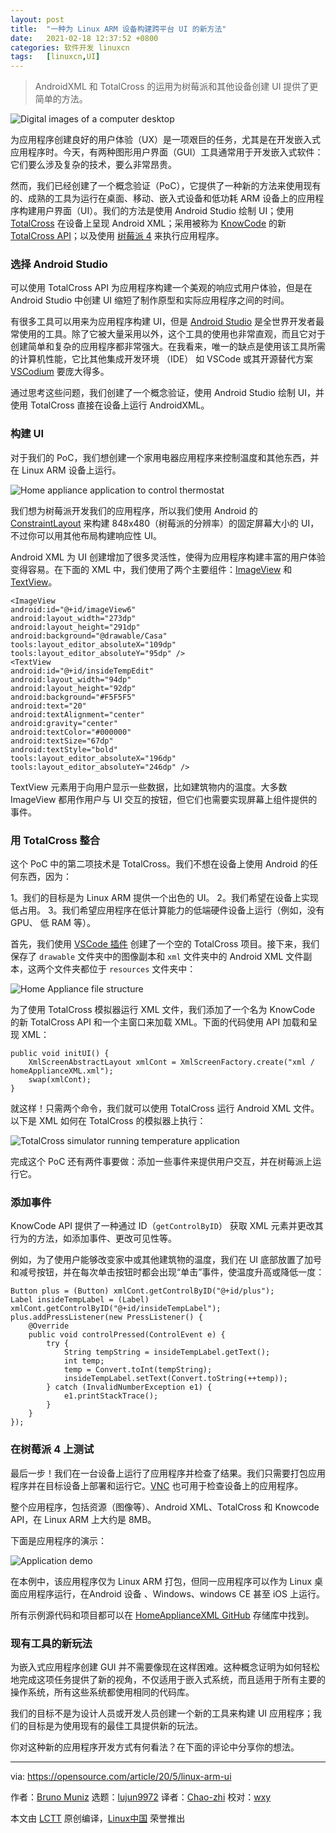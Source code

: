 ```yaml
---
layout: post
title:	"一种为 Linux ARM 设备构建跨平台 UI 的新方法"
date:	2021-02-18 12:37:52 +0800 
categories:	软件开发 linuxcn 
tags:	[linuxcn,UI]
---
```




> 
> AndroidXML 和 TotalCross 的运用为树莓派和其他设备创建 UI 提供了更简单的方法。
> 
> 
> 


![](/Asserts/Images//attachment/album/202102/18/123715oomfuuz94ioi41ii.jpg "Digital images of a computer desktop")


为应用程序创建良好的用户体验（UX）是一项艰巨的任务，尤其是在开发嵌入式应用程序时。今天，有两种图形用户界面（GUI）工具通常用于开发嵌入式软件：它们要么涉及复杂的技术，要么非常昂贵。


然而，我们已经创建了一个概念验证（PoC），它提供了一种新的方法来使用现有的、成熟的工具为运行在桌面、移动、嵌入式设备和低功耗 ARM 设备上的应用程序构建用户界面（UI）。我们的方法是使用 Android Studio 绘制 UI；使用 [TotalCross](https://totalcross.com/) 在设备上呈现 Android XML；采用被称为 [KnowCode](https://github.com/TotalCross/KnowCodeXML) 的新 [TotalCross API](https://yourapp.totalcross.com/knowcode-app)；以及使用 [树莓派 4](https://www.raspberrypi.org/) 来执行应用程序。


### 选择 Android Studio


可以使用 TotalCross API 为应用程序构建一个美观的响应式用户体验，但是在 Android Studio 中创建 UI 缩短了制作原型和实际应用程序之间的时间。


有很多工具可以用来为应用程序构建 UI，但是 [Android Studio](https://developer.android.com/studio) 是全世界开发者最常使用的工具。除了它被大量采用以外，这个工具的使用也非常直观，而且它对于创建简单和复杂的应用程序都非常强大。在我看来，唯一的缺点是使用该工具所需的计算机性能，它比其他集成开发环境 （IDE） 如 VSCode 或其开源替代方案 [VSCodium](https://vscodium.com/) 要庞大得多。


通过思考这些问题，我们创建了一个概念验证，使用 Android Studio 绘制 UI，并使用 TotalCross 直接在设备上运行 AndroidXML。


### 构建 UI


对于我们的 PoC，我们想创建一个家用电器应用程序来控制温度和其他东西，并在 Linux ARM 设备上运行。


![Home appliance application to control thermostat](/Asserts/Images//attachment/album/202102/18/123754nxtt51tgtg21jht5.png "Home appliance application to control thermostat")


我们想为树莓派开发我们的应用程序，所以我们使用 Android 的 [ConstraintLayout](https://codelabs.developers.google.com/codelabs/constraint-layout/index.html#0) 来构建 848x480（树莓派的分辨率）的固定屏幕大小的 UI，不过你可以用其他布局构建响应性 UI。


Android XML 为 UI 创建增加了很多灵活性，使得为应用程序构建丰富的用户体验变得容易。在下面的 XML 中，我们使用了两个主要组件：[ImageView](https://developer.android.com/reference/android/widget/ImageView) 和 [TextView](https://developer.android.com/reference/android/widget/TextView)。



```
<ImageView
android:id="@+id/imageView6"
android:layout_width="273dp"
android:layout_height="291dp"
android:background="@drawable/Casa"
tools:layout_editor_absoluteX="109dp"
tools:layout_editor_absoluteY="95dp" />
<TextView
android:id="@+id/insideTempEdit"
android:layout_width="94dp"
android:layout_height="92dp"
android:background="#F5F5F5"
android:text="20"
android:textAlignment="center"
android:gravity="center"
android:textColor="#000000"
android:textSize="67dp"
android:textStyle="bold"
tools:layout_editor_absoluteX="196dp"
tools:layout_editor_absoluteY="246dp" />

```

TextView 元素用于向用户显示一些数据，比如建筑物内的温度。大多数 ImageView 都用作用户与 UI 交互的按钮，但它们也需要实现屏幕上组件提供的事件。


### 用 TotalCross 整合


这个 PoC 中的第二项技术是 TotalCross。我们不想在设备上使用 Android 的任何东西，因为：


1。我们的目标是为 Linux ARM 提供一个出色的 UI。 2。我们希望在设备上实现低占用。 3。我们希望应用程序在低计算能力的低端硬件设备上运行（例如，没有 GPU、 低 RAM 等）。


首先，我们使用 [VSCode 插件](https://medium.com/totalcross-community/totalcross-plugin-for-vscode-4f45da146a0a) 创建了一个空的 TotalCross 项目。接下来，我们保存了 `drawable` 文件夹中的图像副本和 `xml` 文件夹中的 Android XML 文件副本，这两个文件夹都位于 `resources` 文件夹中：


![Home Appliance file structure](/Asserts/Images//attachment/album/202102/18/123754n22li8268d82s882.png "Home Appliance file structure")


为了使用 TotalCross 模拟器运行 XML 文件，我们添加了一个名为 KnowCode 的新 TotalCross API 和一个主窗口来加载 XML。下面的代码使用 API 加载和呈现 XML：



```
public void initUI() {
    XmlScreenAbstractLayout xmlCont = XmlScreenFactory.create("xml / homeApplianceXML.xml");
    swap(xmlCont);
}

```

就这样！只需两个命令，我们就可以使用 TotalCross 运行 Android XML 文件。以下是 XML 如何在 TotalCross 的模拟器上执行：


![TotalCross simulator running temperature application](/Asserts/Images//attachment/album/202102/18/123755zcjpqmjj7v4o7dol.png "TotalCross simulator running temperature application")


完成这个 PoC 还有两件事要做：添加一些事件来提供用户交互，并在树莓派上运行它。


### 添加事件


KnowCode API 提供了一种通过 ID（`getControlByID`） 获取 XML 元素并更改其行为的方法，如添加事件、更改可见性等。


例如，为了使用户能够改变家中或其他建筑物的温度，我们在 UI 底部放置了加号和减号按钮，并在每次单击按钮时都会出现“单击”事件，使温度升高或降低一度：



```
Button plus = (Button) xmlCont.getControlByID("@+id/plus");
Label insideTempLabel = (Label) xmlCont.getControlByID("@+id/insideTempLabel");
plus.addPressListener(new PressListener() {
    @Override
    public void controlPressed(ControlEvent e) {
        try {
            String tempString = insideTempLabel.getText();
            int temp;
            temp = Convert.toInt(tempString);
            insideTempLabel.setText(Convert.toString(++temp));
        } catch (InvalidNumberException e1) {
            e1.printStackTrace();
        }
    }
});

```

### 在树莓派 4 上测试


最后一步！我们在一台设备上运行了应用程序并检查了结果。我们只需要打包应用程序并在目标设备上部署和运行它。[VNC](https://tigervnc.org/) 也可用于检查设备上的应用程序。


整个应用程序，包括资源（图像等）、Android XML、TotalCross 和 Knowcode API，在 Linux ARM 上大约是 8MB。


下面是应用程序的演示：


![Application demo](/Asserts/Images//attachment/album/202102/18/123755iasg8auh22sk2d11.gif "Application demo")


在本例中，该应用程序仅为 Linux ARM 打包，但同一应用程序可以作为 Linux 桌面应用程序运行，在Android 设备 、Windows、windows CE 甚至 iOS 上运行。


所有示例源代码和项目都可以在 [HomeApplianceXML GitHub](https://github.com/TotalCross/HomeApplianceXML) 存储库中找到。


### 现有工具的新玩法


为嵌入式应用程序创建 GUI 并不需要像现在这样困难。这种概念证明为如何轻松地完成这项任务提供了新的视角，不仅适用于嵌入式系统，而且适用于所有主要的操作系统，所有这些系统都使用相同的代码库。


我们的目标不是为设计人员或开发人员创建一个新的工具来构建 UI 应用程序；我们的目标是为使用现有的最佳工具提供新的玩法。


你对这种新的应用程序开发方式有何看法？在下面的评论中分享你的想法。




---


via: <https://opensource.com/article/20/5/linux-arm-ui>


作者：[Bruno Muniz](https://opensource.com/users/brunoamuniz) 选题：[lujun9972](https://github.com/lujun9972) 译者：[Chao-zhi](https://github.com/Chao-zhi) 校对：[wxy](https://github.com/wxy)


本文由 [LCTT](https://github.com/LCTT/TranslateProject) 原创编译，[Linux中国](https://linux.cn/) 荣誉推出
